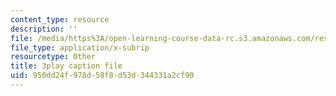 ```yaml
---
content_type: resource
description: ''
file: /media/https%3A/open-learning-course-data-rc.s3.amazonaws.com/res-18-010-a-2020-vision-of-linear-algebra-spring-2020/950dd24f978d58f8d53d344331a2cf90_rwLOfdfc4dw.srt
file_type: application/x-subrip
resourcetype: Other
title: 3play caption file
uid: 950dd24f-978d-58f8-d53d-344331a2cf90
---
```

